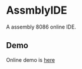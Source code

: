 # AssmblyIDE

A assembly 8086 online IDE.

## Demo
Online demo is [here](http://ep2ocd.azurewebsites.net)